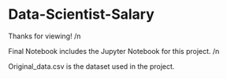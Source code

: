 # Data-Scientist-Salary
Thanks for viewing! /n

Final Notebook includes the Jupyter Notebook for this project. /n

Original_data.csv is the dataset used in the project.

